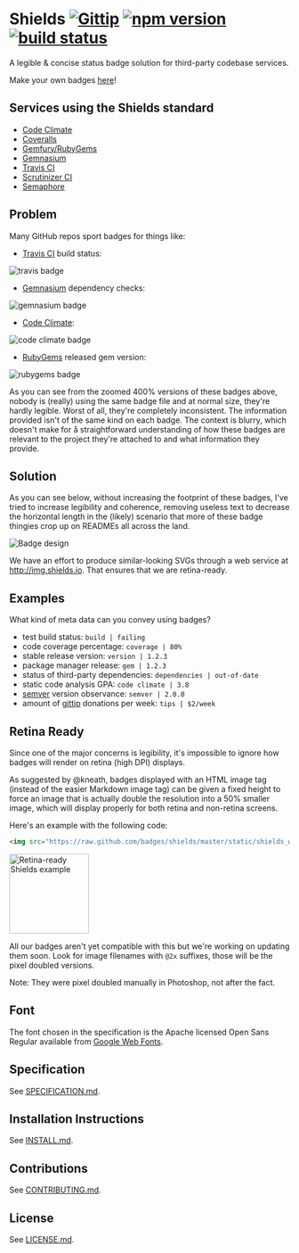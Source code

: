 # Shields [![Gittip](http://img.shields.io/gittip/shields.io.svg)](https://www.gittip.com/Shields.io/) [![npm version](http://img.shields.io/npm/v/gh-badges.svg)](https://npmjs.org/package/gh-badges) [![build status](http://img.shields.io/travis/badges/gh-badges.svg)](https://travis-ci.org/badges/gh-badges)

A legible & concise status badge solution for third-party codebase services.

Make your own badges [here][badges]!

[badges]: <http://img.shields.io>

## Services using the Shields standard
- [Code Climate](https://codeclimate.com/changelog/510d4fde56b102523a0004bf)
- [Coveralls](https://coveralls.io/r/kaize/nastachku)
- [Gemfury/RubyGems](http://badge.fury.io/)
- [Gemnasium](http://blog.tech-angels.com/post/43141047457/gemnasium-v3-aka-gemnasium)
- [Travis CI](http://about.travis-ci.org/docs/user/status-images/)
- [Scrutinizer CI](https://scrutinizer-ci.com/)
- [Semaphore](https://semaphoreapp.com)

## Problem
Many GitHub repos sport badges for things like:
- [Travis CI](https://travis-ci.org/) build status:

![travis badge](http://f.cl.ly/items/2H233M0I0T43313c3h0C/Screen%20Shot%202013-01-30%20at%202.45.30%20AM.png)

- [Gemnasium](https://gemnasium.com/) dependency checks:

![gemnasium badge](http://f.cl.ly/items/2j1D2R0q2C3s1x2y3k09/Screen%20Shot%202013-01-30%20at%202.46.10%20AM.png)

- [Code Climate](http://codeclimate.com):

![code climate badge](http://f.cl.ly/items/0H2O1A3q2b3j1D2i0M3j/Screen%20Shot%202013-01-30%20at%202.46.47%20AM.png)

- [RubyGems](http://rubygems.org) released gem version:

![rubygems badge](http://f.cl.ly/items/443X21151h1V301s2s3a/Screen%20Shot%202013-01-30%20at%202.47.10%20AM.png)

As you can see from the zoomed 400% versions of these badges above, nobody is (really) using the same badge file and at normal size, they're hardly legible. Worst of all, they're completely inconsistent. The information provided isn't of the same kind on each badge. The context is blurry, which doesn't make for å straightforward understanding of how these badges are relevant to the project they're attached to and what information they provide.

## Solution
As you can see below, without increasing the footprint of these badges, I've tried to increase legibility and coherence, removing useless text to decrease the horizontal length in the (likely) scenario that more of these badge thingies crop up on READMEs all across the land.

![Badge design](https://rawgithub.com/badges/shields/master/spec/proportions.png)

We have an effort to produce similar-looking SVGs through a web service at
<http://img.shields.io>. That ensures that we are retina-ready.

## Examples

What kind of meta data can you convey using badges?

- test build status: `build | failing`
- code coverage percentage: `coverage | 80%`
- stable release version: `version | 1.2.3`
- package manager release: `gem | 1.2.3`
- status of third-party dependencies: `dependencies | out-of-date`
- static code analysis GPA: `code climate | 3.8`
- [semver](http://semver.org/) version observance: `semver | 2.0.0`
- amount of [gittip](http://gittip.com) donations per week: `tips | $2/week`

## Retina Ready
Since one of the major concerns is legibility, it's impossible to ignore how badges will render on retina (high DPI) displays.

As suggested by @kneath, badges displayed with an HTML image tag (instead of the easier Markdown image tag) can be given a fixed height to force an image that is actually double the resolution into a 50% smaller image, which will display properly for both retina and non-retina screens.

Here's an example with the following code:

```html
<img src="https://raw.github.com/badges/shields/master/static/shields_white@2x.png" height="143" alt="Retina-ready Shields example" />
```

<img src="https://raw.github.com/badges/shields/master/static/shields_white@2x.png" height="143" alt="Retina-ready Shields example" />

All our badges aren't yet compatible with this but we're working on updating them soon. Look for image filenames with `@2x` suffixes, those will be the pixel doubled versions.

Note: They were pixel doubled manually in Photoshop, not after the fact.

## Font
The font chosen in the specification is the Apache licensed Open Sans Regular available from [Google Web Fonts](http://www.google.com/webfonts/specimen/Open+Sans).

## Specification
See [SPECIFICATION.md](spec/SPECIFICATION.md).

## Installation Instructions
See [INSTALL.md](INSTALL.md).

## Contributions
See [CONTRIBUTING.md](CONTRIBUTING.md).

## License
See [LICENSE.md](LICENSE.md).

[gem]: https://github.com/badges/badgerbadgerbadger

